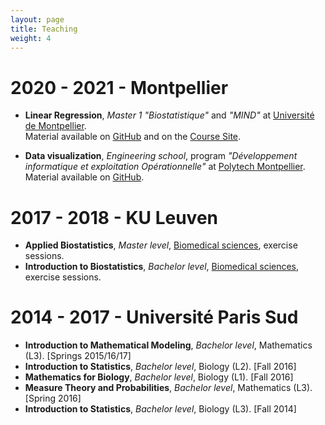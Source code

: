 ```yaml
---
layout: page
title: Teaching
weight: 4
---
```

  
# 2020 - 2021 - Montpellier

* **Linear Regression**, *Master 1* *"Biostatistique"* and *"MIND"* at [Université de Montpellier](https://maths-fds.edu.umontpellier.fr/offres-de-formation-master/).  
Material available on
[GitHub](https://github.com/pbastide/HMMA201)
and on the [Course Site](https://hmma201.netlify.app/).

* **Data visualization**, *Engineering school*, program *"Développement informatique et exploitation Opérationnelle"* at [Polytech Montpellier](https://www.polytech.umontpellier.fr/formation/cycle-ingenieur/devops/enseignements-do).  
Material available on
[GitHub](https://github.com/pbastide/do3-dataviz).

# 2017 - 2018 - KU Leuven

* **Applied Biostatistics**, *Master level*, [Biomedical sciences](https://onderwijsaanbod.kuleuven.be//syllabi/e/E04N0AE.htm), exercise sessions.
* **Introduction to Biostatistics**, *Bachelor level*, [Biomedical sciences](https://onderwijsaanbod.kuleuven.be/syllabi/n/E06C9BN.htm), exercise sessions.

# 2014 - 2017 - Université Paris Sud

* **Introduction to Mathematical Modeling**, *Bachelor level*, Mathematics (L3). [Springs 2015/16/17]
* **Introduction to Statistics**, *Bachelor level*, Biology (L2). [Fall 2016]
* **Mathematics for Biology**, *Bachelor level*, Biology (L1). [Fall 2016]
* **Measure Theory and Probabilities**, *Bachelor level*, Mathematics (L3). [Spring 2016]
* **Introduction to Statistics**, *Bachelor level*, Biology (L3). [Fall 2014]
